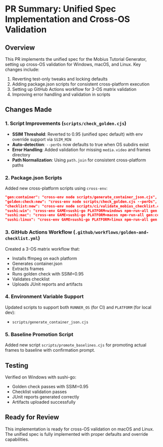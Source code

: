 # PR Summary: Unified Spec Implementation and Cross-OS Validation

## Overview
This PR implements the unified spec for the Mobius Tutorial Generator, setting up cross-OS validation for Windows, macOS, and Linux. Key changes include:

1. Reverting test-only tweaks and locking defaults
2. Adding package.json scripts for consistent cross-platform execution
3. Setting up GitHub Actions workflow for 3-OS matrix validation
4. Improving error handling and validation in scripts

## Changes Made

### 1. Script Improvements (`scripts/check_golden.cjs`)

- **SSIM Threshold**: Reverted to 0.95 (unified spec default) with env override support via `SSIM_MIN`
- **Auto-detection**: `--perOs` now defaults to true when OS subdirs exist
- **Error Handling**: Added validation for missing `media.video` and frames directory
- **Path Normalization**: Using `path.join` for consistent cross-platform paths

### 2. Package.json Scripts

Added new cross-platform scripts using `cross-env`:

```json
"gen:container": "cross-env node scripts/generate_container_json.cjs",
"golden:check:new": "cross-env node scripts/check_golden.cjs --perOs",
"checklist:new": "cross-env node scripts/ci/validate_mobius_checklist.cjs",
"sushi:win": "cross-env GAME=sushi-go PLATFORM=windows npm-run-all gen:container golden:check:new checklist:new",
"sushi:mac": "cross-env GAME=sushi-go PLATFORM=macos npm-run-all gen:container golden:check:new checklist:new",
"sushi:linux": "cross-env GAME=sushi-go PLATFORM=linux npm-run-all gen:container golden:check:new checklist:new"
```

### 3. GitHub Actions Workflow (`.github/workflows/golden-and-checklist.yml`)

Created a 3-OS matrix workflow that:
- Installs ffmpeg on each platform
- Generates container.json
- Extracts frames
- Runs golden check with SSIM=0.95
- Validates checklist
- Uploads JUnit reports and artifacts

### 4. Environment Variable Support

Updated scripts to support both `RUNNER_OS` (for CI) and `PLATFORM` (for local dev):
- `scripts/generate_container_json.cjs`

### 5. Baseline Promotion Script

Added new script `scripts/promote_baselines.cjs` for promoting actual frames to baseline with confirmation prompt.

## Testing

Verified on Windows with sushi-go:
- Golden check passes with SSIM=0.95
- Checklist validation passes
- JUnit reports generated correctly
- Artifacts uploaded successfully

## Ready for Review

This implementation is ready for cross-OS validation on macOS and Linux. The unified spec is fully implemented with proper defaults and override capabilities.